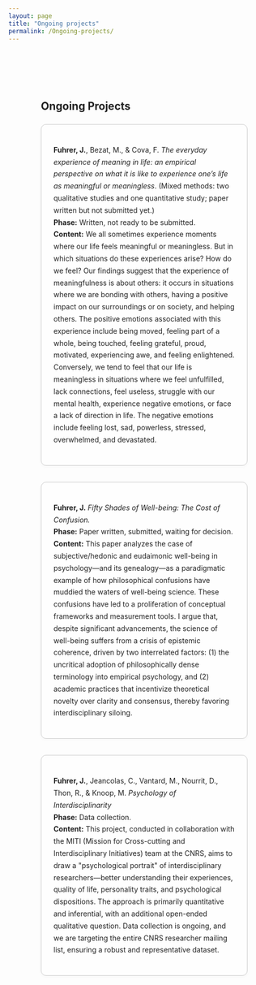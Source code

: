 ```yaml
---
layout: page
title: "Ongoing projects"
permalink: /Ongoing-projects/
---
```


<div style="max-width: 1100px; width: 90%; margin: auto; padding: 2rem; line-height: 1.7;">

<div style="max-width: 1100px; width: 90%; margin: auto; padding: 2rem; line-height: 1.7; color: #222;">

  <h2>Ongoing Projects</h2>

  <div style="border: 1px solid #ccc; padding: 1.5rem; margin-bottom: 2rem; border-radius: 10px; background-color: rgba(255, 255, 255, 0.3); box-shadow: 0 2px 6px rgba(0,0,0,0.03);">
    <p><strong>Fuhrer, J.</strong>, Bezat, M., & Cova, F. <em>The everyday experience of meaning in life: an empirical perspective on what it is like to experience one’s life as meaningful or meaningless</em>. (Mixed methods: two qualitative studies and one quantitative study; paper written but not submitted yet.)<br>
    <strong>Phase:</strong> Written, not ready to be submitted.<br>
    <strong>Content:</strong> We all sometimes experience moments where our life feels meaningful or meaningless. But in which situations do these experiences arise? How do we feel? Our findings suggest that the experience of meaningfulness is about others: it occurs in situations where we are bonding with others, having a positive impact on our surroundings or on society, and helping others. The positive emotions associated with this experience include being moved, feeling part of a whole, being touched, feeling grateful, proud, motivated, experiencing awe, and feeling enlightened. Conversely, we tend to feel that our life is meaningless in situations where we feel unfulfilled, lack connections, feel useless, struggle with our mental health, experience negative emotions, or face a lack of direction in life. The negative emotions include feeling lost, sad, powerless, stressed, overwhelmed, and devastated.</p>
  </div>

  <div style="border: 1px solid #ccc; padding: 1.5rem; margin-bottom: 2rem; border-radius: 10px; background-color: rgba(255, 255, 255, 0.3); box-shadow: 0 2px 6px rgba(0,0,0,0.03);">
    <p><strong>Fuhrer, J.</strong> <em>Fifty Shades of Well-being: The Cost of Confusion.</em><br>
    <strong>Phase:</strong> Paper written, submitted, waiting for decision.<br>
    <strong>Content:</strong> This paper analyzes the case of subjective/hedonic and eudaimonic well-being in psychology—and its genealogy—as a paradigmatic example of how philosophical confusions have muddied the waters of well-being science. These confusions have led to a proliferation of conceptual frameworks and measurement tools. I argue that, despite significant advancements, the science of well-being suffers from a crisis of epistemic coherence, driven by two interrelated factors: (1) the uncritical adoption of philosophically dense terminology into empirical psychology, and (2) academic practices that incentivize theoretical novelty over clarity and consensus, thereby favoring interdisciplinary siloing.</p>
  </div>

  <div style="border: 1px solid #ccc; padding: 1.5rem; margin-bottom: 2rem; border-radius: 10px; background-color: rgba(255, 255, 255, 0.3); box-shadow: 0 2px 6px rgba(0,0,0,0.03);">
    <p><strong>Fuhrer, J.</strong>, Jeancolas, C., Vantard, M., Nourrit, D., Thon, R., & Knoop, M.  <em>Psychology of Interdisciplinarity</em><br>
    <strong>Phase:</strong> Data collection.<br>
    <strong>Content:</strong> This project, conducted in collaboration with the MITI (Mission for Cross-cutting and Interdisciplinary Initiatives) team at the CNRS, aims to draw a "psychological portrait" of interdisciplinary researchers—better understanding their experiences, quality of life, personality traits, and psychological dispositions. The approach is primarily quantitative and inferential, with an additional open-ended qualitative question. Data collection is ongoing, and we are targeting the entire CNRS researcher mailing list, ensuring a robust and representative dataset.</p>
  </div>

</div>


